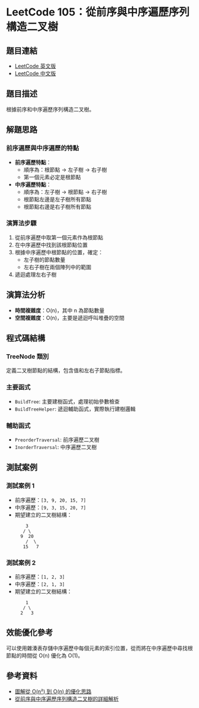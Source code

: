 # LeetCode 105：從前序與中序遍歷序列構造二叉樹

## 題目連結
- [LeetCode 英文版](https://leetcode.com/problems/construct-binary-tree-from-preorder-and-inorder-traversal/description/)
- [LeetCode 中文版](https://leetcode.cn/problems/construct-binary-tree-from-preorder-and-inorder-traversal/description/)

## 題目描述
根據前序和中序遍歷序列構造二叉樹。

## 解題思路

### 前序遍歷與中序遍歷的特點
- **前序遍歷特點**：
  - 順序為：根節點 → 左子樹 → 右子樹
  - 第一個元素必定是根節點
- **中序遍歷特點**：
  - 順序為：左子樹 → 根節點 → 右子樹
  - 根節點左邊是左子樹所有節點
  - 根節點右邊是右子樹所有節點

### 演算法步驟
1. 從前序遍歷中取第一個元素作為根節點
2. 在中序遍歷中找到該根節點位置
3. 根據中序遍歷中根節點的位置，確定：
   - 左子樹的節點數量
   - 左右子樹在兩個陣列中的範圍
4. 遞迴處理左右子樹

## 演算法分析
- **時間複雜度**：O(n)，其中 n 為節點數量
- **空間複雜度**：O(n)，主要是遞迴呼叫堆疊的空間

## 程式碼結構

### TreeNode 類別
定義二叉樹節點的結構，包含值和左右子節點指標。

### 主要函式
- `BuildTree`: 主要建樹函式，處理初始參數檢查
- `BuildTreeHelper`: 遞迴輔助函式，實際執行建樹邏輯

### 輔助函式
- `PreorderTraversal`: 前序遍歷二叉樹
- `InorderTraversal`: 中序遍歷二叉樹

## 測試案例

### 測試案例 1
- 前序遍歷：`[3, 9, 20, 15, 7]`
- 中序遍歷：`[9, 3, 15, 20, 7]`
- 期望建立的二叉樹結構：
  ```
      3
     / \
    9  20
      /  \
     15   7
  ```

### 測試案例 2
- 前序遍歷：`[1, 2, 3]`
- 中序遍歷：`[2, 1, 3]`
- 期望建立的二叉樹結構：
  ```
      1
     / \
    2   3
  ```

## 效能優化參考
可以使用雜湊表存儲中序遍歷中每個元素的索引位置，從而將在中序遍歷中尋找根節點的時間從 O(n) 優化為 O(1)。

## 參考資料
- [圖解從 O(n²) 到 O(n) 的優化思路](https://leetcode.cn/problems/construct-binary-tree-from-preorder-and-inorder-traversal/solutions/2646359/tu-jie-cong-on2-dao-onpythonjavacgojsrus-aob8/)
- [從前序與中序遍歷序列構造二叉樹的詳細解析](https://leetcode.cn/problems/construct-binary-tree-from-preorder-and-inorder-traversal/solutions/255811/cong-qian-xu-yu-zhong-xu-bian-li-xu-lie-gou-zao-9/)